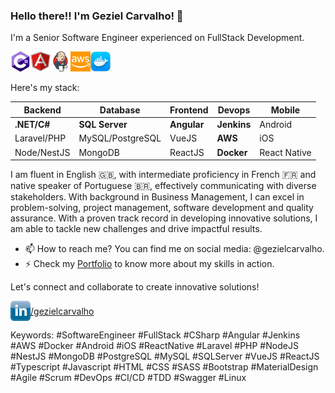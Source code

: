 ### Hello there!! I'm Geziel Carvalho! 👋

I'm a Senior Software Engineer experienced on FullStack Development.

<img src="./images/csharp_icon_256.png" alt="C Sharp" width="32" height="32"><img src="./images/angular_icon_256.png" alt="Angular" width="32" height="32"><img src="./images/jenkins_icon_256.png" alt="SQL Server" width="32" height="32"><img src="./images/aws_icon_256.png" alt="AWS" width="32" height="32"><img src="./images/docker_icon_256.png" alt="AWS" width="32" height="32">

Here's my stack:

| Backend     | Database         | Frontend    | Devops      | Mobile       |
| ----------- | ---------------- | ----------- | ----------- | ------------ |
| **.NET/C#** | **SQL Server**   | **Angular** | **Jenkins** | Android      |
| Laravel/PHP | MySQL/PostgreSQL | VueJS       | **AWS**     | iOS          |
| Node/NestJS | MongoDB          | ReactJS     | **Docker**  | React Native |

I am fluent in English 🇬🇧, with intermediate proficiency in French 🇫🇷 and native speaker of Portuguese 🇧🇷, effectively communicating with diverse stakeholders. With background in Business Management, I can excel in problem-solving, project management, software development and quality assurance. With a proven track record in developing innovative solutions, I am able to tackle new challenges and drive impactful results.

- 📫 How to reach me? You can find me on social media: @gezielcarvalho.
- ⚡ Check my [Portfolio](https://github.com/gezielcarvalho?tab=projects) to know more about my skills in action.

Let's connect and collaborate to create innovative solutions!

<p style="display: flex; align-items: center;">
    <img src="./images/linkedin_icon_256.png" alt="AWS" width="32" height="32">
    <a href="https://www.linkedin.com/in/gezielcarvalho/">/gezielcarvalho</a>
</p>

Keywords: #SoftwareEngineer #FullStack #CSharp #Angular #Jenkins #AWS #Docker #Android #iOS #ReactNative #Laravel #PHP #NodeJS #NestJS #MongoDB #PostgreSQL #MySQL #SQLServer #VueJS #ReactJS #Typescript #Javascript #HTML #CSS #SASS #Bootstrap #MaterialDesign #Agile #Scrum #DevOps #CI/CD #TDD #Swagger #Linux
